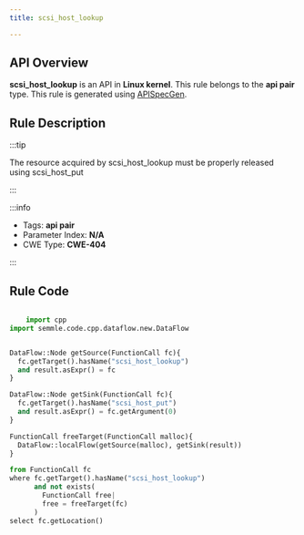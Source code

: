 ```yaml
---
title: scsi_host_lookup

---
```



## API Overview
**scsi_host_lookup** is an API in **Linux kernel**. This rule belongs to the **api pair** type. This rule is generated using [APISpecGen](../../tools/APISpecGen).
## Rule Description

:::tip

The resource acquired by scsi_host_lookup must be properly released using scsi_host_put

:::

:::info

- Tags: **api pair**
- Parameter Index: **N/A**
- CWE Type: **CWE-404**

:::

## Rule Code
```python

    import cpp
import semmle.code.cpp.dataflow.new.DataFlow


DataFlow::Node getSource(FunctionCall fc){
  fc.getTarget().hasName("scsi_host_lookup")
  and result.asExpr() = fc
}

DataFlow::Node getSink(FunctionCall fc){
  fc.getTarget().hasName("scsi_host_put")
  and result.asExpr() = fc.getArgument(0)
}

FunctionCall freeTarget(FunctionCall malloc){
  DataFlow::localFlow(getSource(malloc), getSink(result))
}

from FunctionCall fc
where fc.getTarget().hasName("scsi_host_lookup")
      and not exists(
        FunctionCall free| 
        free = freeTarget(fc)
      )
select fc.getLocation()

    
```